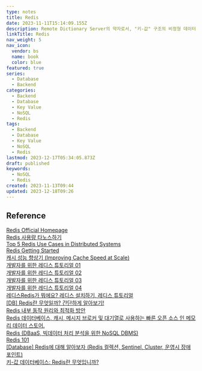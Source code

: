 ```yaml
---
type: notes
title: Redis
date: 2023-11-11T15:14:09.155Z
description: Remote Dictionary Server의 약자로서, "키-값" 구조의 비정형 데이터를 저장하고 관리하기 위한 오픈 소스 기반의 비관계형 데이터베이스 관리 시스템
linkTitle: Redis
nav_weight: 5
nav_icon:
  vendor: bs
  name: book
  color: blue
featured: true
series:
  - Database
  - Backend
categories:
  - Backend
  - Database
  - Key Value
  - NoSQL
  - Redis
tags:
  - Backend
  - Database
  - Key Value
  - NoSQL
  - Redis
lastmod: 2023-12-17T05:34:05.873Z
draft: published
keywords:
  - NoSQL
  - Redis
created: 2023-11-13T09:44
updated: 2023-12-18T09:26
---
```


## Reference

[Redis Official Homepage](https://redis.io/)  
[Redis 사용량 타노스하기](https://news.hada.io/topic?id=11270)  
[Top 5 Redis Use Cases in Distributed Systems](https://medium.com/@maheshsaini.sec/top-5-redis-use-cases-in-distributed-systems-6aadc73121c6)  
[Redis Getting Started](https://cheese10yun.github.io/redis-getting-started/)  
[캐시 성능 향상기 (Improving Cache Speed at Scale)](https://meetup.nhncloud.com/posts/251)  
[개발자를 위한 레디스 튜토리얼 01](https://meetup.nhncloud.com/posts/224)  
[개발자를 위한 레디스 튜토리얼 02](https://meetup.nhncloud.com/posts/225)  
[개발자를 위한 레디스 튜토리얼 03](https://meetup.nhncloud.com/posts/226)  
[개발자를 위한 레디스 튜토리얼 04](https://meetup.nhncloud.com/posts/227)  
[레디스Redis가 뭐에요? 레디스 설치하기, 레디스 튜토리얼](https://sihyung92.oopy.io/database/redis/1)  
[[DB] Redis란 무엇일까? 간단하게 알아보기!](https://devlog-wjdrbs96.tistory.com/374)  
[Redis 내부 동작 원리와 최적화 방안](https://s-core.co.kr/insight/view/redis-%EB%82%B4%EB%B6%80-%EB%8F%99%EC%9E%91-%EC%9B%90%EB%A6%AC%EC%99%80-%EC%B5%9C%EC%A0%81%ED%99%94-%EB%B0%A9%EC%95%88/)  
[Redis 데이터베이스, 캐시, 메시지 브로커 및 대기열로 사용하는 빠른 오픈 소스 인 메모리 데이터 스토어.](https://aws.amazon.com/ko/redis/)  
[Redis (DBaaS, 빅데이터 처리 분석을 위한 NoSQL DBMS)](https://www.samsungsds.com/kr/database-redis/redis.html)  
[Redis 101](https://dabeen.medium.com/redis-101-6dd36bca2ac)  
[[Database] Redis에 대해 알아보자 (Redis 컬렉션, Sentinel, Cluster, 운영시 장애 포인트)](https://loosie.tistory.com/803)  
[키-값 데이터베이스: Redis란 무엇입니까?](https://appmaster.io/ko/blog/ki-gabs-deiteobeiseu-redisneun-mueosibnigga)
